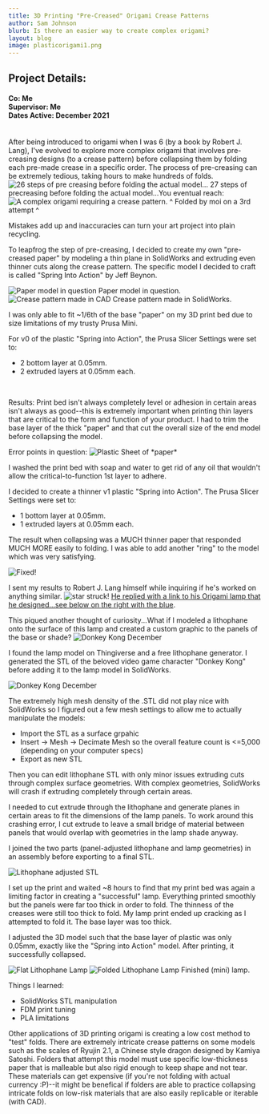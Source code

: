 ```yaml
---
title: 3D Printing "Pre-Creased" Origami Crease Patterns
author: Sam Johnson
blurb: Is there an easier way to create complex origami?
layout: blog
image: plasticorigami1.png
---
```

## Project Details:
#### Co: Me <br>Supervisor: Me <br>Dates Active: December 2021
<br>
After being introduced to origami when I was 6 (by a book by Robert J. Lang), I've evolved to explore more complex origami that involves pre-creasing designs (to a crease pattern) before collapsing them by folding each pre-made crease in a specific order.
The process of pre-creasing can be extremely tedious, taking hours to make hundreds of folds. 

<img src="\media\Project Pics 2021\PlasticOrigami\precreasesteps.PNG" alt="26 steps of pre creasing before folding the actual model..."/>
27 steps of precreasing before folding the actual model...You eventual reach:
<img src="\media\Project Pics 2021\PlasticOrigami\dollarkoi.jpg" alt="A complex origami requiring a crease pattern."/>
^ Folded by moi on a 3rd attempt ^

Mistakes add up and inaccuracies can turn your art project into plain recycling.

To leapfrog the step of pre-creasing, I decided to create my own "pre-creased paper" by modeling a thin plane in SolidWorks and extruding even thinner cuts along the crease pattern. The specific model I decided to craft is called "Spring Into Action" by Jeff Beynon.

<img src="\media\Project Pics 2021\PlasticOrigami\springintoaction.jpg" alt="Paper model in question"/>
Paper model in question.

<img src="\media\Project Pics 2021\PlasticOrigami\springintoactionCAD.PNG" alt="Crease pattern made in CAD"/>
Crease pattern made in SolidWorks.

I was only able to fit ~1/6th of the base "paper" on my 3D print bed due to size limitations of my trusty Prusa Mini.

For v0 of the plastic "Spring into Action", the Prusa Slicer Settings were set to:
- 2 bottom layer at 0.05mm.
- 2 extruded layers at 0.05mm each.

<img src="\media\Project Pics 2021\PlasticOrigami\plasticorigami2.png" alt=""/>
<img src="\media\Project Pics 2021\PlasticOrigami\plasticorigami1.png" alt=""/>

Results: Print bed isn't always completely level or adhesion in certain areas isn't always as good--this is extremely important when printing thin layers that are critical to the form and function of your product. I had to trim the base layer of the thick "paper" and that cut the overall size of the end model before collapsing the model.

Error points in question:
<img src="\media\Project Pics 2021\PlasticOrigami\plasticorigami3.png" alt="Plastic Sheet of *paper* "/>

I washed the print bed with soap and water to get rid of any oil that wouldn't allow the critical-to-function 1st layer to adhere.

I decided to create a thinner v1 plastic "Spring into Action". The Prusa Slicer Settings were set to:
- 1 bottom layer at 0.05mm.
- 1 extruded layers at 0.05mm each.

The result when collapsing was a MUCH thinner paper that responded MUCH MORE easily to folding. I was able to add another "ring" to the model which was very satisfying.

<img src="\media\Project Pics 2021\PlasticOrigami\spring2.jpeg" alt="Fixed!"/>

I sent my results to Robert J. Lang himself while inquiring if he's worked on anything similar. <img src="\media\Project Pics 2021\PlasticOrigami\robertJlangresponse.PNG" alt="star struck!"/>
[He replied with a link to his Origami lamp that he designed...see below on the right with the blue](https://www.thingiverse.com/thing:3896846). 

This piqued another thought of curiosity...What if I modeled a lithophane onto the surface of this lamp and created a custom graphic to the panels of the base or shade?
<img src="\media\Project Pics 2021\PlasticOrigami\potentialimage.png" alt="Donkey Kong December"/>

I found the lamp model on Thingiverse and a free lithophane generator. I generated the STL of the beloved video game character "Donkey Kong" before adding it to the lamp model in SolidWorks. 

<img src="\media\Project Pics 2021\PlasticOrigami\dkLithophane.PNG" alt="Donkey Kong December"/>

The extremely high mesh density of the .STL did not play nice with SolidWorks so I figured out a few mesh settings to allow me to actually manipulate the models:
- Import the STL as a surface grpahic
- Insert -> Mesh -> Decimate Mesh so the overall feature count is <=5,000 (depending on your computer specs)
- Export as new STL

Then you can edit lithophane STL with only minor issues extruding cuts through complex surface geometries. With complex geometries, SolidWorks will crash if extruding completely through certain areas.

I needed to cut extrude through the lithophane and generate planes in certain areas to fit the dimensions of the lamp panels. To work around this crashing error, I cut extrude to leave a small bridge of material between panels that would overlap with geometries in the lamp shade anyway.

I joined the two parts (panel-adjusted lithophane and lamp geometries) in an assembly before exporting to a final STL.

<img src="\media\Project Pics 2021\PlasticOrigami\dksolidworks.PNG" alt="Lithophane adjusted STL"/>

I set up the print and waited ~8 hours to find that my print bed was again a limiting factor in creating a "successful" lamp. Everything printed smoothly but the panels were far too thick in order to fold. The thinness of the creases were still too thick to fold. My lamp print ended up cracking as I attempted to fold it. The base layer was too thick.

I adjusted the 3D model such that the base layer of plastic was only 0.05mm, exactly like the "Spring into Action" model. After printing, it successfully collapsed.

<img src="\media\Project Pics 2021\PlasticOrigami\dk1.png" alt="Flat Lithophane Lamp"/>
<img src="\media\Project Pics 2021\PlasticOrigami\dk2.png" alt="Folded Lithophane Lamp"/>
Finished (mini) lamp.

Things I learned:
- SolidWorks STL manipulation
- FDM print tuning
- PLA limitations

Other applications of 3D printing origami is creating a low cost method to "test" folds. There are extremely intricate crease patterns on some models such as the scales of Ryujin 2.1, a Chinese style dragon designed by Kamiya Satoshi. Folders that attempt this model must use specific low-thickness paper that is malleable but also rigid enough to keep shape and not tear. These materials can get expensive (if you're not folding with actual currency :P)--it might be benefical if folders are able to practice collapsing intricate folds on low-risk materials that are also easily replicable or iterable (with CAD).  
